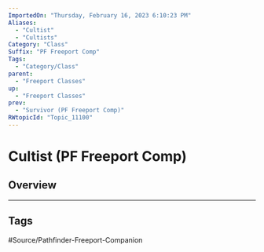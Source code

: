 ```yaml
---
ImportedOn: "Thursday, February 16, 2023 6:10:23 PM"
Aliases:
  - "Cultist"
  - "Cultists"
Category: "Class"
Suffix: "PF Freeport Comp"
Tags:
  - "Category/Class"
parent:
  - "Freeport Classes"
up:
  - "Freeport Classes"
prev:
  - "Survivor (PF Freeport Comp)"
RWtopicId: "Topic_11100"
---
```

# Cultist (PF Freeport Comp)
## Overview

---
## Tags
#Source/Pathfinder-Freeport-Companion

